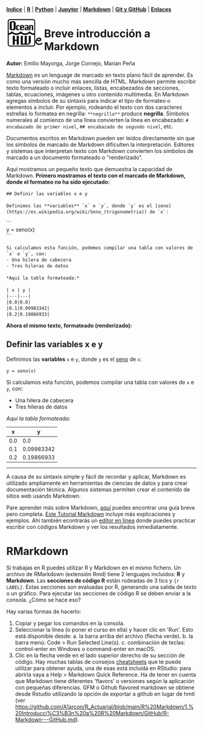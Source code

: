 <p align="left">
<strong><a href="../Indice.md">Indice</a></strong>
|
<strong><a href="../Intro-a-R/R.md">R</a></strong>
|
<strong><a href="../Intro-a-Python/Python.md">Python</a></strong>
|
<strong><a href="../Intro-a-Jupyter/Jupyter.md">Jupyter</a></strong>
|
<strong><a href="../Intro-a-Markdown/Markdown.md">Markdown</a></strong>
|
<strong><a href="../Intro-a-github/Github.md">Git y GitHub</a></strong>
|
<strong><a href="../enlaces.md">Enlaces</a></strong>
</p>

<img     style="float: left;" src="OHWe.png" width="100"> 

# Breve introducción a Markdown
**Autor:** Emilio Mayorga, Jorge Cornejo, Marian Peña


[Markdown](https://tutorialmarkdown.com/markdown) es un lenguage de marcado en texto plano fácil de aprender. Es como una versión mucho más sencilla de HTML. Markdown permite escribir texto formateado o incluir enlaces, listas, encabezados de secciones, tablas, ecuaciones, imágenes u otro contenido multimedia. En Markdown agregas símbolos de su sintaxis para indicar el tipo de formateo o elementos a incluir. Por ejemplo, rodeando el texto con dos caracteres estrellas lo formatea en negrilla: `**negrilla**` produce **negrilla**. Símbolos numerales al comienzo de una línea convierten la línea en encabezado: `# encabazado de primer nivel`, `## encabazado de segundo nivel`, etc. 

Documentos escritos en Markdown pueden ser leídos directamente sin que los símbolos de marcado de Markdown dificulten la interpretación. Editores y sistemas que interpretan texto con Markdown convierten los símbolos de marcado a un documento formateado o "renderizado".

Aquí mostramos un pequeño texto que demuestra la capacidad de Markdown. **Primero mostramos el texto con el marcado de Markdown, donde el formateo no ha sido ejecutado:**


```
## Definir las variables x e y

Definimos las **variables** `x` e `y`, donde `y` es el [seno](https://es.wikipedia.org/wiki/Seno_(trigonometria)) de `x`:
```

\`\`\`   
y = seno(x)   
\`\`\`   


```
Si calculamos esta función, podemos compilar una tabla con valores de `x` e `y`, con:
- Una hilera de cabecera
- Tres hileras de datos

*Aquí la tabla formateada:*

| x | y |
|---|---|
|0.0|0.0|
|0.1|0.09983342|
|0.2|0.19866933|

```

**Ahora el mismo texto, formateado (renderizado):**

## Definir las variables x e y

Definimos las **variables** `x` e `y`, donde `y` es el [seno](https://es.wikipedia.org/wiki/Seno_(trigonometria)) de `x`:

```
y = seno(x)
```

Si calculamos esta función, podemos compilar una tabla con valores de `x` e `y`, con:
- Una hilera de cabecera
- Tres hileras de datos

*Aquí la tabla formateada:*

| x | y |
|---|---|
|0.0|0.0|
|0.1|0.09983342|
|0.2|0.19866933|

------------------------

A causa de su sintaxis simple y fácil de recordar y aplicar, Markdown es utilizado ampliamente en herramientas de ciencias de datos y para crear documentación técnica. Algunos sistemas permiten crear el contenido de sitios web usando Markdown.

Pare aprender más sobre Markdown, [aquí](https://datosgobar.github.io/portal-andino/markdown-guide/) puedes encontrar una guía breve pero completa. [Este Tutorial Markdown](https://tutorialmarkdown.com/markdown) incluye más explicaciones y ejemplos. Ahí también econtrarás un [editor en línea](https://editormarkdown.com/) donde puedes practicar escribir con códigos Markdown y ver los resultados inmediatamente.

# RMarkdown
Si trabajas en R puedes utilizar R y Markdown en el mismo fichero. Un archivo de RMarkdown (extensión Rmd) tiene 2 lenguajes incluidos: **R** y **Markdown**.  Las **secciones de código R** están rodeadas de 3 tics y `{r LABEL}`. Estas secciones son evaluadas por R, generando una salida de texto o un gráfico. Para ejecutar las secciones de código R  se deben enviar a la consola. ¿Cómo se hace eso?

Hay varias formas de hacerlo: 

1. Copiar y pegar los comandos en la consola.
1. Seleccionar la línea (o poner el curso en ella) y hacer clic en 'Run'. Esto está 
disponible desde:
    a. la barra arriba del archivo (flecha verde).
    b. la barra menú: Code > Run Selected Line(s).
    c. combinación de teclas: control-enter en Windows o command-enter en macOS.
1. Clic en la flecha verde en el lado superior derecho de su sección de código.
Hay muchas tablas de consejos [cheatsheets](https://github.com/adam-p/markdown-here/wiki/Markdown-Here-Cheatsheet) que te puede utilizar para obtener ayuda, una de esas está incluida en RStudio: para abrirla vaya a Help > Markdown Quick Reference.
Ha de tener en cuenta que Markdown tiene diferentes 'flavors' o versiones según la aplicación con pequeñas diferencias. GFM o Github flavored markdown se obtiene desde Rstudio utilizando la opción de exportar a github en lugar de hmtl (ver https://github.com/A1arcon/R_Actuarial/blob/main/R%20Markdown/1.%20Introducci%C3%B3n%20a%20R%20Markdown/GitHub/R-Markdown---GitHub.md).
